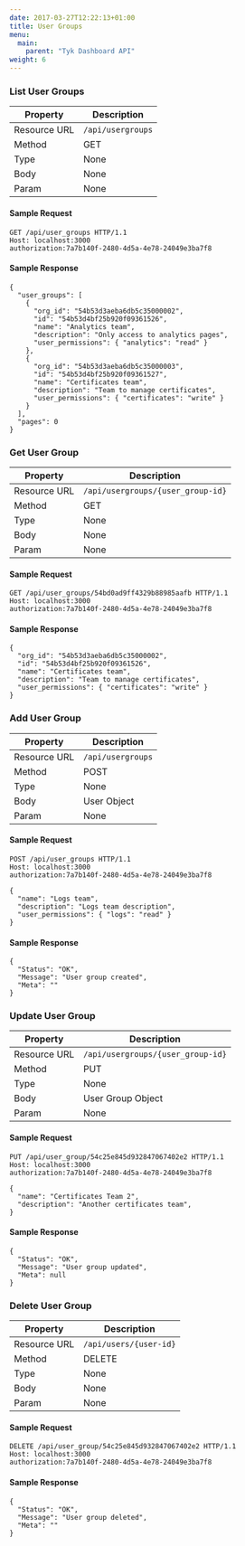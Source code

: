 ```yaml
---
date: 2017-03-27T12:22:13+01:00
title: User Groups
menu:
  main:
    parent: "Tyk Dashboard API"
weight: 6 
---
```


### List User Groups

| **Property** | **Description** |
| ------------ | --------------- |
| Resource URL | `/api/usergroups`    |
| Method       | GET             |
| Type         | None            |
| Body         | None            |
| Param        | None            |

#### Sample Request

```{.copyWrapper}
GET /api/user_groups HTTP/1.1
Host: localhost:3000
authorization:7a7b140f-2480-4d5a-4e78-24049e3ba7f8
```

#### Sample Response

```
{
  "user_groups": [
    {
      "org_id": "54b53d3aeba6db5c35000002",
      "id": "54b53d4bf25b920f09361526",
      "name": "Analytics team",
      "description": "Only access to analytics pages",
      "user_permissions": { "analytics": "read" }
    },
    {
      "org_id": "54b53d3aeba6db5c35000003",
      "id": "54b53d4bf25b920f09361527",
      "name": "Certificates team",
      "description": "Team to manage certificates",
      "user_permissions": { "certificates": "write" }
    }
  ],
  "pages": 0
}
```

### Get User Group

| **Property** | **Description**         |
| ------------ | ----------------------- |
| Resource URL | `/api/usergroups/{user_group-id}`  |
| Method       | GET                     |
| Type         | None                    |
| Body         | None                    |
| Param        | None                    |

#### Sample Request

```{.copyWrapper}
GET /api/user_groups/54bd0ad9ff4329b88985aafb HTTP/1.1
Host: localhost:3000
authorization:7a7b140f-2480-4d5a-4e78-24049e3ba7f8
```

#### Sample Response

```
{
  "org_id": "54b53d3aeba6db5c35000002",
  "id": "54b53d4bf25b920f09361526",
  "name": "Certificates team",
  "description": "Team to manage certificates",
  "user_permissions": { "certificates": "write" }  
}
```

### Add User Group



| **Property** | **Description** |
| ------------ | --------------- |
| Resource URL | `/api/usergroups`    |
| Method       | POST            |
| Type         | None            |
| Body         | User Object     |
| Param        | None            |

#### Sample Request

```{.copyWrapper}
POST /api/user_groups HTTP/1.1
Host: localhost:3000
authorization:7a7b140f-2480-4d5a-4e78-24049e3ba7f8

{
  "name": "Logs team",
  "description": "Logs team description",
  "user_permissions": { "logs": "read" }
}
```

#### Sample Response

```
{
  "Status": "OK",
  "Message": "User group created",
  "Meta": ""
}
```



### Update User Group

| **Property** | **Description**        |
| ------------ | -----------------------|
| Resource URL | `/api/usergroups/{user_group-id}` |
| Method       | PUT                    |
| Type         | None                   |
| Body         | User Group Object            |
| Param        | None                   |

#### Sample Request

```{.copyWrapper}
PUT /api/user_group/54c25e845d932847067402e2 HTTP/1.1
Host: localhost:3000
authorization:7a7b140f-2480-4d5a-4e78-24049e3ba7f8

{
  "name": "Certificates Team 2",
  "description": "Another certificates team",
}
```

#### Sample Response

```
{
  "Status": "OK",
  "Message": "User group updated",
  "Meta": null
}
```

### Delete User Group

| **Property** | **Description**        |
| ------------ | -----------------------|
| Resource URL | `/api/users/{user-id}` |
| Method       | DELETE                 |
| Type         | None                   |
| Body         | None                   |
| Param        | None                   |

#### Sample Request

```{.copyWrapper}
DELETE /api/user_group/54c25e845d932847067402e2 HTTP/1.1
Host: localhost:3000
authorization:7a7b140f-2480-4d5a-4e78-24049e3ba7f8
```

#### Sample Response

```
{
  "Status": "OK",
  "Message": "User group deleted",
  "Meta": ""
}
```
